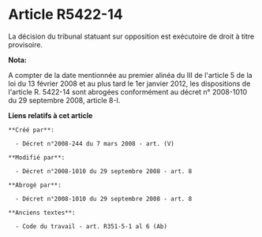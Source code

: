 # Article R5422-14

La décision du tribunal statuant sur opposition est exécutoire de droit à titre provisoire.

**Nota:**

A compter de la date mentionnée au premier alinéa du III de l'article 5 de la loi du 13 février 2008 et au plus tard le 1er
janvier 2012, les dispositions de l'article R. 5422-14 sont abrogées conformément au décret n° 2008-1010 du 29 septembre
2008, article 8-I.

**Liens relatifs à cet article**

	**Créé par**:

	  - Décret n°2008-244 du 7 mars 2008 - art. (V)

	**Modifié par**:

	  - Décret n°2008-1010 du 29 septembre 2008 - art. 8

	**Abrogé par**:

	  - Décret n°2008-1010 du 29 septembre 2008 - art. 8

	**Anciens textes**:

	  - Code du travail - art. R351-5-1 al 6 (Ab)
